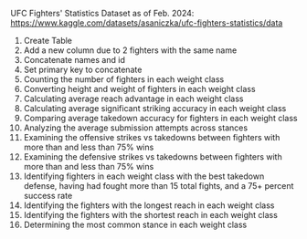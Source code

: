 UFC Fighters' Statistics Dataset as of Feb. 2024: https://www.kaggle.com/datasets/asaniczka/ufc-fighters-statistics/data

1. Create Table
2. Add a new column due to 2 fighters with the same name
3. Concatenate names and id
4. Set primary key to concatenate
5. Counting the number of fighters in each weight class
6. Converting height and weight of fighters in each weight class
7. Calculating average reach advantage in each weight class
8. Calculating average significant striking accuracy in each weight class
9. Comparing average takedown accuracy for fighters in each weight class
10. Analyzing the average submission attempts across stances
11. Examining the offensive strikes vs takedowns between fighters with more than and less than 75% wins
12. Examining the defensive strikes vs takedowns between fighters with more than and less than 75% wins
13. Identifying fighters in each weight class with the best takedown defense, having had fought more than 15 total fights, and a 75+ percent success rate
14. Identifying the fighters with the longest reach in each weight class
15. Identifying the fighters with the shortest reach in each weight class
16. Determining the most common stance in each weight class
